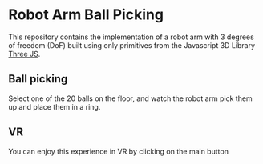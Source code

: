# **Robot Arm Ball Picking** 

This repository contains the implementation of a robot arm with 3 degrees of freedom (DoF) built using only primitives from the Javascript 3D Library [Three JS](https://threejs.org/).

Ball picking
---
Select one of the 20 balls on the floor, and watch the robot arm pick them up and place them in a ring.

VR
--- 
You can enjoy this experience in VR by clicking on the main button
